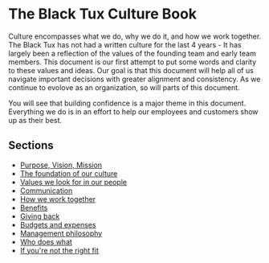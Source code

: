 # The Black Tux Culture Book  
  
Culture encompasses what we do, why we do it, and how we work together. The Black Tux has not had a written culture for the last 4 years - It has largely been a reflection of the values of the founding team and early team members. This document is our first attempt to put some words and clarity to these values and ideas. Our goal is that this document will help all of us navigate important decisions with greater alignment and consistency. As we continue to evolove as an organization, so will parts of this document.  
  
You will see that building confidence is a major theme in this document. Everything we do is in an effort to help our employees and customers show up as their best.  

## Sections
* [Purpose, Vision, Mission](https://github.com/andrewblackmon/culture/blob/master/purpose-vision-mission.md.md)
* [The foundation of our culture](https://github.com/andrewblackmon/culture/blob/master/the-foundation-of-our-culture.md)
* [Values we look for in our people](https://github.com/andrewblackmon/culture/blob/master/values-we-look-for.md)
* [Communication](https://github.com/andrewblackmon/culture/blob/master/communication.md)
* [How we work together](https://github.com/andrewblackmon/culture/blob/master/how-we-work-together.md)
* [Benefits](https://github.com/andrewblackmon/culture/blob/master/benefits.md)
* [Giving back](https://github.com/andrewblackmon/culture/blob/master/giving-back.md)
* [Budgets and expenses](https://github.com/andrewblackmon/culture/blob/master/budgets-and-expenses.md)
* [Management philosophy](https://github.com/andrewblackmon/culture/blob/master/management-philosophy.md)
* [Who does what](https://github.com/andrewblackmon/culture/blob/master/who-does-what.md)
* [If you're not the right fit](https://github.com/andrewblackmon/culture/blob/master/if-you're-not-the-right-fit.md)
